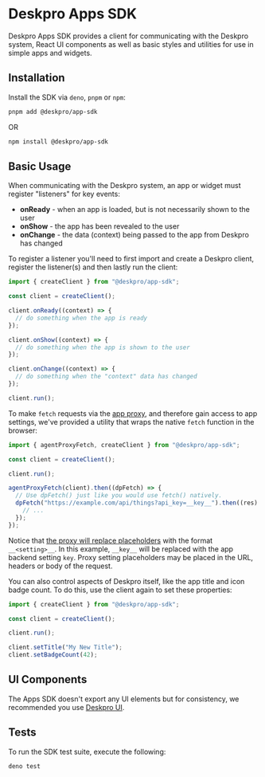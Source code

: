 # Deskpro Apps SDK

Deskpro Apps SDK provides a client for communicating with the Deskpro system,
React UI components as well as basic styles and utilities for use in simple apps
and widgets.

## Installation

Install the SDK via `deno`, `pnpm` or `npm`:

```bash
pnpm add @deskpro/app-sdk
```

OR

```bash
npm install @deskpro/app-sdk
```

## Basic Usage

When communicating with the Deskpro system, an app or widget must register
"listeners" for key events:

- **onReady** - when an app is loaded, but is not necessarily shown to the user
- **onShow** - the app has been revealed to the user
- **onChange** - the data (context) being passed to the app from Deskpro has
  changed

To register a listener you'll need to first import and create a Deskpro client,
register the listener(s) and then lastly run the client:

```javascript
import { createClient } from "@deskpro/app-sdk";

const client = createClient();

client.onReady((context) => {
  // do something when the app is ready
});

client.onShow((context) => {
  // do something when the app is shown to the user
});

client.onChange((context) => {
  // do something when the "context" data has changed
});

client.run();
```

To make `fetch` requests via the
[app proxy](https://support.deskpro.com/en-US/guides/developers/app-proxy), and
therefore gain access to app settings, we've provided a utility that wraps the
native `fetch` function in the browser:

```typescript
import { agentProxyFetch, createClient } from "@deskpro/app-sdk";

const client = createClient();

client.run();

agentProxyFetch(client).then((dpFetch) => {
  // Use dpFetch() just like you would use fetch() natively.
  dpFetch("https://example.com/api/things?api_key=__key__").then((res) => {
    // ...
  });
});
```

Notice that
[the proxy will replace placeholders](https://support.deskpro.com/en-US/guides/developers/app-proxy#setting_injection)
with the format `__<setting>__`. In this example, `__key__` will be replaced
with the app backend setting `key`. Proxy setting placeholders may be placed in
the URL, headers or body of the request.

You can also control aspects of Deskpro itself, like the app title and icon
badge count. To do this, use the client again to set these properties:

```typescript
import { createClient } from "@deskpro/app-sdk";

const client = createClient();

client.run();

client.setTitle("My New Title");
client.setBadgeCount(42);
```

## UI Components

The Apps SDK doesn't export any UI elements but for consistency, we recommended
you use
[Deskpro UI](https://github.com/deskpro/deskpro-product/tree/master/packages/deskpro-ui).

## Tests

To run the SDK test suite, execute the following:

```bash
deno test
```
